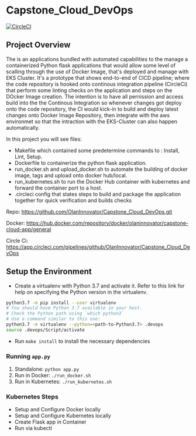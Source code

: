 # Capstone_Cloud_DevOps
[![CircleCI](https://circleci.com/gh/OlanInnovator/Capstone_Cloud_DevOps.svg?style=svg)](https://circleci.com/gh/OlanInnovator/Capstone_Cloud_DevOps)


## Project Overview

The is an applications bundled with automated capabilities to the manage a containerized Python flask applications that would allow some level of scalling through the use of Docker Image, that's deployed and manage with EKS Cluster. It's a prototype that shows end-to-end of  CICD pipeline; where the code repository is hooked onto continous integration pipeline (CircleCi) that perform some linting checks on the application and steps on the DOcker Image creation.  The intention is to have all pernission and access build into the the Continous Integration so whenever changes got deploy onto the code repository, the CI would kick-in to build and deploy latest changes onto Docker Image Repository, then integrate with the aws environmet so that the intraction with the EKS-Cluster can also happen automatically. 

In this project you will see files:
* Makefile which contained some predetermine commands to : Install, Lint, Setup.
* Dockerfile to containerize the python flask application.
* run_docker.sh and upload_docker.sh to automate the building of docker image, tags and upload onto docker hub/local.
* run_kubernetes.sh to run the Docker Hub container with kubernetes and forward the container port to a host.
* .circleci config that states steps to build and package the application together for quick verification and builds checks


Repo: https://github.com/OlanInnovator/Capstone_Cloud_DevOps.git

Docker: https://hub.docker.com/repository/docker/olaninnovator/capstone-cloud-app/general

Circle Ci: https://app.circleci.com/pipelines/github/OlanInnovator/Capstone_Cloud_DevOps

## Setup the Environment

* Create a virtualenv with Python 3.7 and activate it. Refer to this link for help on specifying the Python version in the virtualenv. 
```bash
python3.7 -m pip install --user virtualenv
# You should have Python 3.7 available in your host. 
# Check the Python path using `which python3`
# Use a command similar to this one:
python3.7 -m virtualenv --python=<path-to-Python3.7> .devops
source .devops/Script/activate
```
* Run `make install` to install the necessary dependencies

### Running `app.py`

1. Standalone:  `python app.py`
2. Run in Docker:  `./run_docker.sh`
3. Run in Kubernetes:  `./run_kubernetes.sh`

### Kubernetes Steps

* Setup and Configure Docker locally
* Setup and Configure Kubernetes locally
* Create Flask app in Container
* Run via kubectl
